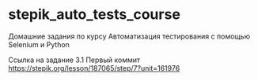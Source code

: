# stepik_auto_tests_course
Домашние задания по курсу Автоматизация тестирования с помощью Selenium и Python


Ссылка на задание 3.1 Первый коммит https://stepik.org/lesson/187065/step/7?unit=161976
